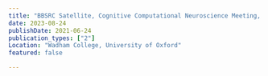 ```yaml
---
title: "BBSRC Satellite, Cognitive Computational Neuroscience Meeting, University of Oxford, UK"
date: 2023-08-24
publishDate: 2021-06-24
publication_types: ["2"]
Location: "Wadham College, University of Oxford"
featured: false

---
```


